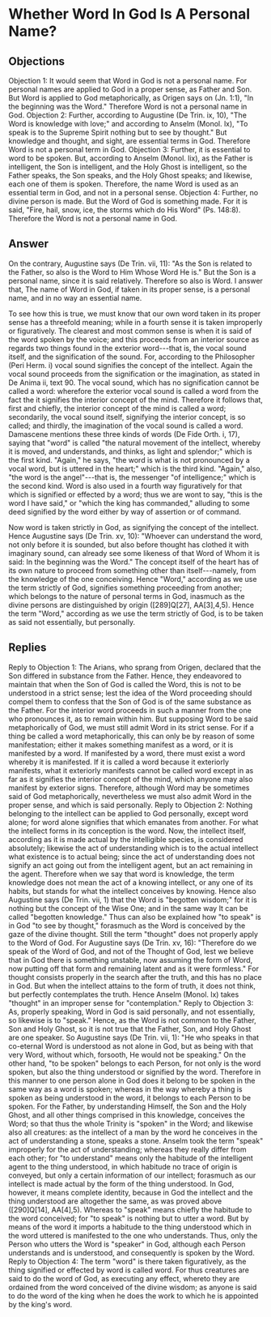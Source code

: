 # Whether Word In God Is A Personal Name?
## Objections
Objection 1: It would seem that Word in God is not a personal name. For personal names are applied to God in a proper sense, as Father and Son. But Word is applied to God metaphorically, as Origen says on (Jn. 1:1), "In the beginning was the Word." Therefore Word is not a personal name in God.
Objection 2: Further, according to Augustine (De Trin. ix, 10), "The Word is knowledge with love;" and according to Anselm (Monol. lx), "To speak is to the Supreme Spirit nothing but to see by thought." But knowledge and thought, and sight, are essential terms in God. Therefore Word is not a personal term in God.
Objection 3: Further, it is essential to word to be spoken. But, according to Anselm (Monol. lix), as the Father is intelligent, the Son is intelligent, and the Holy Ghost is intelligent, so the Father speaks, the Son speaks, and the Holy Ghost speaks; and likewise, each one of them is spoken. Therefore, the name Word is used as an essential term in God, and not in a personal sense.
Objection 4: Further, no divine person is made. But the Word of God is something made. For it is said, "Fire, hail, snow, ice, the storms which do His Word" (Ps. 148:8). Therefore the Word is not a personal name in God.
## Answer
On the contrary, Augustine says (De Trin. vii, 11): "As the Son is related to the Father, so also is the Word to Him Whose Word He is." But the Son is a personal name, since it is said relatively. Therefore so also is Word.
I answer that, The name of Word in God, if taken in its proper sense, is a personal name, and in no way an essential name.

To see how this is true, we must know that our own word taken in its proper sense has a threefold meaning; while in a fourth sense it is taken improperly or figuratively. The clearest and most common sense is when it is said of the word spoken by the voice; and this proceeds from an interior source as regards two things found in the exterior word---that is, the vocal sound itself, and the signification of the sound. For, according to the Philosopher (Peri Herm. i) vocal sound signifies the concept of the intellect. Again the vocal sound proceeds from the signification or the imagination, as stated in De Anima ii, text 90. The vocal sound, which has no signification cannot be called a word: wherefore the exterior vocal sound is called a word from the fact the it signifies the interior concept of the mind. Therefore it follows that, first and chiefly, the interior concept of the mind is called a word; secondarily, the vocal sound itself, signifying the interior concept, is so called; and thirdly, the imagination of the vocal sound is called a word. Damascene mentions these three kinds of words (De Fide Orth. i, 17), saying that "word" is called "the natural movement of the intellect, whereby it is moved, and understands, and thinks, as light and splendor;" which is the first kind. "Again," he says, "the word is what is not pronounced by a vocal word, but is uttered in the heart;" which is the third kind. "Again," also, "the word is the angel"---that is, the messenger "of intelligence;" which is the second kind. Word is also used in a fourth way figuratively for that which is signified or effected by a word; thus we are wont to say, "this is the word I have said," or "which the king has commanded," alluding to some deed signified by the word either by way of assertion or of command.

Now word is taken strictly in God, as signifying the concept of the intellect. Hence Augustine says (De Trin. xv, 10): "Whoever can understand the word, not only before it is sounded, but also before thought has clothed it with imaginary sound, can already see some likeness of that Word of Whom it is said: In the beginning was the Word." The concept itself of the heart has of its own nature to proceed from something other than itself---namely, from the knowledge of the one conceiving. Hence "Word," according as we use the term strictly of God, signifies something proceeding from another; which belongs to the nature of personal terms in God, inasmuch as the divine persons are distinguished by origin ([289]Q[27], AA[3],4,5). Hence the term "Word," according as we use the term strictly of God, is to be taken as said not essentially, but personally.
## Replies
Reply to Objection 1: The Arians, who sprang from Origen, declared that the Son differed in substance from the Father. Hence, they endeavored to maintain that when the Son of God is called the Word, this is not to be understood in a strict sense; lest the idea of the Word proceeding should compel them to confess that the Son of God is of the same substance as the Father. For the interior word proceeds in such a manner from the one who pronounces it, as to remain within him. But supposing Word to be said metaphorically of God, we must still admit Word in its strict sense. For if a thing be called a word metaphorically, this can only be by reason of some manifestation; either it makes something manifest as a word, or it is manifested by a word. If manifested by a word, there must exist a word whereby it is manifested. If it is called a word because it exteriorly manifests, what it exteriorly manifests cannot be called word except in as far as it signifies the interior concept of the mind, which anyone may also manifest by exterior signs. Therefore, although Word may be sometimes said of God metaphorically, nevertheless we must also admit Word in the proper sense, and which is said personally.
Reply to Objection 2: Nothing belonging to the intellect can be applied to God personally, except word alone; for word alone signifies that which emanates from another. For what the intellect forms in its conception is the word. Now, the intellect itself, according as it is made actual by the intelligible species, is considered absolutely; likewise the act of understanding which is to the actual intellect what existence is to actual being; since the act of understanding does not signify an act going out from the intelligent agent, but an act remaining in the agent. Therefore when we say that word is knowledge, the term knowledge does not mean the act of a knowing intellect, or any one of its habits, but stands for what the intellect conceives by knowing. Hence also Augustine says (De Trin. vii, 1) that the Word is "begotten wisdom;" for it is nothing but the concept of the Wise One; and in the same way It can be called "begotten knowledge." Thus can also be explained how "to speak" is in God "to see by thought," forasmuch as the Word is conceived by the gaze of the divine thought. Still the term "thought" does not properly apply to the Word of God. For Augustine says (De Trin. xv, 16): "Therefore do we speak of the Word of God, and not of the Thought of God, lest we believe that in God there is something unstable, now assuming the form of Word, now putting off that form and remaining latent and as it were formless." For thought consists properly in the search after the truth, and this has no place in God. But when the intellect attains to the form of truth, it does not think, but perfectly contemplates the truth. Hence Anselm (Monol. lx) takes "thought" in an improper sense for "contemplation."
Reply to Objection 3: As, properly speaking, Word in God is said personally, and not essentially, so likewise is to "speak." Hence, as the Word is not common to the Father, Son and Holy Ghost, so it is not true that the Father, Son, and Holy Ghost are one speaker. So Augustine says (De Trin. vii, 1): "He who speaks in that co-eternal Word is understood as not alone in God, but as being with that very Word, without which, forsooth, He would not be speaking." On the other hand, "to be spoken" belongs to each Person, for not only is the word spoken, but also the thing understood or signified by the word. Therefore in this manner to one person alone in God does it belong to be spoken in the same way as a word is spoken; whereas in the way whereby a thing is spoken as being understood in the word, it belongs to each Person to be spoken. For the Father, by understanding Himself, the Son and the Holy Ghost, and all other things comprised in this knowledge, conceives the Word; so that thus the whole Trinity is "spoken" in the Word; and likewise also all creatures: as the intellect of a man by the word he conceives in the act of understanding a stone, speaks a stone. Anselm took the term "speak" improperly for the act of understanding; whereas they really differ from each other; for "to understand" means only the habitude of the intelligent agent to the thing understood, in which habitude no trace of origin is conveyed, but only a certain information of our intellect; forasmuch as our intellect is made actual by the form of the thing understood. In God, however, it means complete identity, because in God the intellect and the thing understood are altogether the same, as was proved above ([290]Q[14], AA[4],5). Whereas to "speak" means chiefly the habitude to the word conceived; for "to speak" is nothing but to utter a word. But by means of the word it imports a habitude to the thing understood which in the word uttered is manifested to the one who understands. Thus, only the Person who utters the Word is "speaker" in God, although each Person understands and is understood, and consequently is spoken by the Word.
Reply to Objection 4: The term "word" is there taken figuratively, as the thing signified or effected by word is called word. For thus creatures are said to do the word of God, as executing any effect, whereto they are ordained from the word conceived of the divine wisdom; as anyone is said to do the word of the king when he does the work to which he is appointed by the king's word.